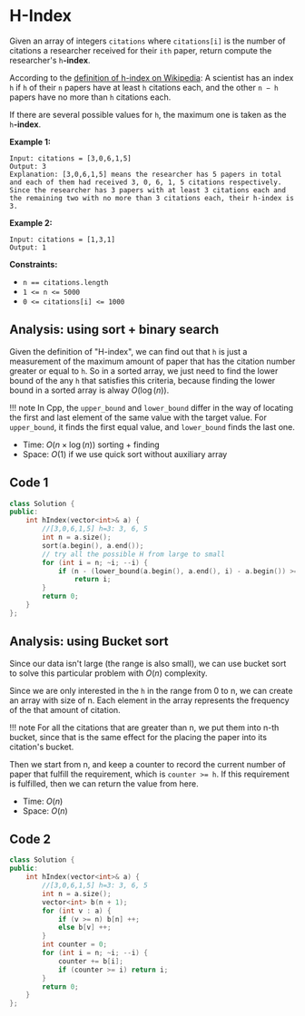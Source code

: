 # H-Index

Given an array of integers `citations` where `citations[i]` is the number of citations a researcher received for their `ith` paper, return compute the researcher's `h`**-index**.

According to the [definition of h-index on Wikipedia](https://en.wikipedia.org/wiki/H-index): A scientist has an index `h` if `h` of their `n` papers have at least `h` citations each, and the other `n − h` papers have no more than `h` citations each.

If there are several possible values for `h`, the maximum one is taken as the `h`**-index**.

 

**Example 1:**

```
Input: citations = [3,0,6,1,5]
Output: 3
Explanation: [3,0,6,1,5] means the researcher has 5 papers in total and each of them had received 3, 0, 6, 1, 5 citations respectively.
Since the researcher has 3 papers with at least 3 citations each and the remaining two with no more than 3 citations each, their h-index is 3.
```

**Example 2:**

```
Input: citations = [1,3,1]
Output: 1
```

 

**Constraints:**

- `n == citations.length`
- `1 <= n <= 5000`
- `0 <= citations[i] <= 1000`

## Analysis: using sort + binary search

Given the definition of "H-index", we can find out that `h` is just a measurement of the maximum amount of paper that has the citation number greater or equal to `h`. So in a sorted array, we just need to find the lower bound of the any `h` that satisfies this criteria, because finding the lower bound in a sorted array is alway $O(\log(n))$.

!!! note
    In Cpp, the `upper_bound` and `lower_bound` differ in the way of locating the first and last element of the same value with the target value. For `upper_bound`, it finds the first equal value, and `lower_bound` finds the last one.

* Time: $O(n \times \log(n))$ sorting + finding
* Space: $O(1)$ if we use quick sort without auxiliary array

## Code 1

```c++
class Solution {
public:
    int hIndex(vector<int>& a) {
        //[3,0,6,1,5] h=3: 3, 6, 5
        int n = a.size();
        sort(a.begin(), a.end());
      	// try all the possible H from large to small
        for (int i = n; ~i; --i) {
            if (n - (lower_bound(a.begin(), a.end(), i) - a.begin()) >= i)
                return i;
        }
        return 0;
    }
};
```

## Analysis: using Bucket sort

Since our data isn't large (the range is also small), we can use bucket sort to solve this particular problem with $O(n)$ complexity.

Since we are only interested in the `h` in the range from 0 to n, we can create an array with size of n. Each element in the array represents the frequency of the that amount of citation.

!!! note
    For all the citations that are greater than n, we put them into n-th bucket, since that is the same effect for the placing the paper into its citation's bucket.

Then we start from n, and keep a counter to record the current number of paper
that fulfill the requirement, which is `counter >= h`. If this requirement is
fulfilled, then we can return the value from here.

* Time: $O(n)$
* Space: $O(n)$

## Code 2

```c++
class Solution {
public:
    int hIndex(vector<int>& a) {
        //[3,0,6,1,5] h=3: 3, 6, 5
        int n = a.size();
        vector<int> b(n + 1);
        for (int v : a) {
            if (v >= n) b[n] ++;
            else b[v] ++;
        }
        int counter = 0;
        for (int i = n; ~i; --i) {
            counter += b[i];
            if (counter >= i) return i;
        }
        return 0;      
    }
};
```



